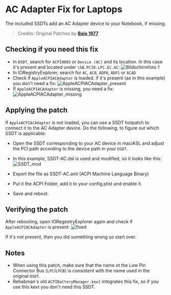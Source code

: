# AC Adapter Fix for Laptops
The included SSDTs add an AC Adapter device to your Notebook, if missing.
>Credits: Original Patches by [**Baio 1977**](https://github.com/Baio1977/OC-Little-Translated/tree/main/01_Adding_missing_Devices_and_enabling_Features/AC%20Adapter%20FIX%20(SSDT-AC%5CAC0%5CADP0%5CADP1%5CACAD))

## Checking if you need this fix
- In `DSDT`, search for `ACPI0003` or `Device (AC)` and its location. In this case it's present and located under `\SB.PCI0.LPC.EC.AC`: 
	![Bildschirmfoto 1](https://user-images.githubusercontent.com/76865553/139686755-00929243-000b-459d-9d02-5ab9b0f720c6.png)
- In IORegistryExplorer, search for `AC`, `AC0`, `ADP0`, `ADP1` or `ACAD`
- Check if `AppleACPIACAdapter` is loaded. if it's present (as in this example) you don't need a fix: ![AppleACPIACAdapter_present](https://user-images.githubusercontent.com/76865553/139686991-d0104672-31f1-4ccf-949b-cd44ff9a4537.png)
- If `AppleACPIACAdapter` is missing, you need a fix: ![AppleACPIACAdapter_missing](https://user-images.githubusercontent.com/76865553/139687029-acdd7853-6d7c-43fc-b421-f2c718af45c2.png)

## Applying the patch
If `AppleACPIACAdapter` is not loaded, you can use a SSDT hotpatch to connect it to the AC Adapter device. Do the following, to figure out which SSDT is applicable:

- Open the SSDT corresponding to your AC device in maciASL and adjust the PCI path according to the device path in your `DSDT`.
- In this example, SSDT-AC.dsl is used and modified, so it looks like this: ![SSDT_mod](https://user-images.githubusercontent.com/76865553/139687058-6fad207b-019a-4253-a91e-c87011f17922.png)

- Export the file as SSDT-AC.aml (ACPI Machine Language Binary)
- Put it the ACPI Folder, add it to your config.plist and enable it.
- Save and reboot.

## Verifying the patch
After rebooting, open IORegestryExplorer again and check if `AppleACPIACAdapter` is present:
![fixed](https://user-images.githubusercontent.com/76865553/139687129-42f54d03-7f49-45f4-9eae-ae29f7a8d5ee.png)

If it's not present, then you did something wrong so start over.

## Notes
- When using this patch, make sure that the name ot the Low Pin Connector Bus (`LPC`/`LPCB`) is consistent with the name used in the original `DSDT`.
- Rehabman's old `ACPIBatteryManager.kext` integrates this fix, so if you use this kext you don't need this SSDT.

